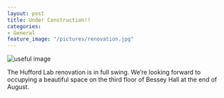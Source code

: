 ```yaml
---
layout: post
title: Under Construction!!
categories:
- General
feature_image: "/pictures/renovation.jpg"
---
```


![useful image]({{https://huffordlab.github.io}}/pictures/renovation.jpg)

The Hufford Lab renovation is in full swing. We’re looking forward to occupying a beautiful space on the third floor of Bessey Hall at the end of August.
